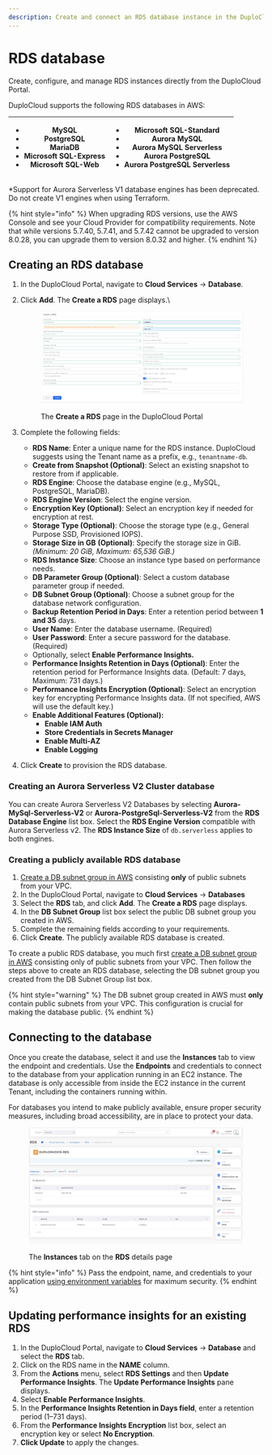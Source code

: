 ```yaml
---
description: Create and connect an RDS database instance in the DuploCloud Portal
---
```


# RDS database

Create, configure, and manage RDS instances directly from the DuploCloud Portal.

DuploCloud supports the following RDS databases in AWS:

| <p></p><ul><li>MySQL</li><li>PostgreSQL</li><li>MariaDB</li><li>Microsoft SQL-Express</li><li>Microsoft SQL-Web</li></ul> | <p></p><ul><li>Microsoft SQL-Standard</li><li>Aurora MySQL</li><li>Aurora MySQL Serverless</li><li>Aurora PostgreSQL</li><li>Aurora PostgreSQL Serverless</li></ul> |
| ------------------------------------------------------------------------------------------------------------------------- | ------------------------------------------------------------------------------------------------------------------------------------------------------------------- |

\*Support for Aurora Serverless V1 database engines has been deprecated. Do not create V1 engines when using Terraform.

{% hint style="info" %}
When upgrading RDS versions, use the AWS Console and see your Cloud Provider for compatibility requirements. Note that while versions 5.7.40, 5.7.41, and 5.7.42 cannot be upgraded to version 8.0.28, you can upgrade them to version 8.0.32 and higher.
{% endhint %}

## Creating an RDS database <a href="#id-0-toc-title" id="id-0-toc-title"></a>

1. In the DuploCloud Portal, navigate to **Cloud Services** -> **Database**.
2.  Click **Add**. The **Create a RDS** page displays.\


    <figure><img src="../../../../.gitbook/assets/RDS create.png" alt=""><figcaption><p>The <strong>Create a RDS</strong> page in the DuploCloud Portal</p></figcaption></figure>
3. Complete the following fields:
   * **RDS Name**: Enter a unique name for the RDS instance. DuploCloud suggests using the Tenant name as a prefix, e.g., `tenantname-db`_._
   * **Create from Snapshot (Optional)**: Select an existing snapshot to restore from if applicable.
   * **RDS Engine**: Choose the database engine (e.g., MySQL, PostgreSQL, MariaDB).
   * **RDS Engine Version**: Select the engine version.
   * **Encryption Key (Optional)**: Select an encryption key if needed for encryption at rest.
   * **Storage Type (Optional)**: Choose the storage type (e.g., General Purpose SSD, Provisioned IOPS).
   * **Storage Size in GB** **(Optional)**: Specify the storage size in GiB. _(Minimum: 20 GiB, Maximum: 65,536 GiB.)_
   * **RDS Instance Size**: Choose an instance type based on performance needs.
   * **DB Parameter Group (Optional)**: Select a custom database parameter group if needed.
   * **DB Subnet Group (Optional)**: Choose a subnet group for the database network configuration.
   * **Backup Retention Period in Days**: Enter a retention period between **1 and 35** days.
   * **User Name**: Enter the database username. (Required)
   * **User Password**: Enter a secure password for the database. (Required)
   * Optionally, select **Enable Performance Insights.**
   * **Performance Insights Retention in Days (Optional)**: Enter the retention period for Performance Insights data. (Default: 7 days, Maximum: 731 days.)
   * **Performance Insights Encryption (Optional)**: Select an encryption key for encrypting Performance Insights data. (If not specified, AWS will use the default key.)
   * **Enable Additional Features (Optional):**
     * **Enable IAM Auth**
     * **Store Credentials in Secrets Manager**
     * **Enable Multi-AZ**
     * **Enable Logging**
4. Click **Create** to provision the RDS database.

### Creating an Aurora Serverless V2 Cluster database

You can create Aurora Serverless V2 Databases by selecting **Aurora-MySql-Serverless-V2** or **Aurora-PostgreSql-Serverless-V2** from the **RDS Database Engine** list box. Select the **RDS Engine Version** compatible with Aurora Serverless v2. The **RDS Instance Size** of `db.serverless` applies to both engines.

### Creating a publicly available RDS database

1. [Create a DB subnet group in AWS](https://docs.aws.amazon.com/AmazonElastiCache/latest/mem-ug/SubnetGroups.Creating.html) consisting **only** of public subnets from your VPC.
2. &#x20;In the DuploCloud Portal, navigate to **Cloud Services** -> **Databases**
3. Select the **RDS** tab, and click **Add**. The **Create a RDS** page displays.&#x20;
4. In the **DB Subnet Group** list box select the public DB subnet group you created in AWS.&#x20;
5. Complete the remaining fields according to your requirements.&#x20;
6. Click **Create**. The publicly available RDS database is created.&#x20;

To create a public RDS database, you much first [create a DB subnet group in AWS](https://docs.aws.amazon.com/AmazonElastiCache/latest/dg/SubnetGroups.Creating.html) consisting only of public subnets from your VPC. Then follow the steps above to create an RDS database, selecting the DB subnet group you created from the DB Subnet Group list box.&#x20;

{% hint style="warning" %}
The DB subnet group created in AWS must **only** contain public subnets from your VPC. This configuration is crucial for making the database public.
{% endhint %}

## Connecting to the database <a href="#id-1-toc-title" id="id-1-toc-title"></a>

Once you create the database, select it and use the **Instances** tab to view the endpoint and credentials. Use the **Endpoints** and credentials to connect to the database from your application running in an EC2 instance. The database is only accessible from inside the EC2 instance in the current Tenant, including the containers running within.

For databases you intend to make publicly available, ensure proper security measures, including broad accessibility, are in place to protect your data.

<figure><img src="../../../../.gitbook/assets/screenshot-nimbusweb.me-2024.02.19-17_18_36.png" alt=""><figcaption><p>The <strong>Instances</strong> tab on the <strong>RDS</strong> details page</p></figcaption></figure>

{% hint style="info" %}
Pass the endpoint, name, and credentials to your application [using environment variables](../../../../overview/aws-services/containers/passing-config-and-secrets.md) for maximum security.
{% endhint %}

## Updating performance insights for an existing RDS

1. In the DuploCloud Portal, navigate to **Cloud Services** -> **Database** and select the **RDS** tab.&#x20;
2. Click on the RDS name in the **NAME** column.
3. From the **Actions** menu, select **RDS Settings** and then **Update Performance Insights**. The **Update Performance Insights** pane displays.&#x20;
4. Select **Enable Performance Insights**.
5. In the **Performance Insights Retention in Days field**, enter a retention period (1–731 days).
6. From the **Performance Insights Encryption** list box, select an encryption key or select **No Encryption**.
7. **Click Update** to apply the changes.&#x20;
